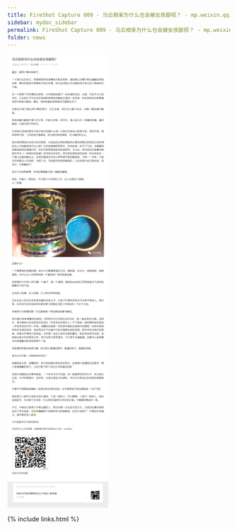 ```yaml
---
title: FireShot Capture 009 - 马云相亲为什么也会被女孩鄙视？ - mp.weixin.qq.com
sidebar: mydoc_sidebar
permalink: FireShot Capture 009 - 马云相亲为什么也会被女孩鄙视？ - mp.weixin.qq.com.html
folder: news
---
```


<img src="images/FireShot Capture 009 - 马云相亲为什么也会被女孩鄙视？ - mp.weixin.qq.com.png"/>


{% include links.html %}
